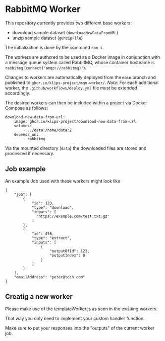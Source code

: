 # RabbitMQ Worker

This repository currently provides two different base workers:

- download sample dataset (`downloadNewDataFromURL`)
- unzip sample dataset (`gunzipFile`)

The initialization is done by the command `npm i`.

The workers are authored to be used as a Docker image in conjunction with a message queue system called RabbitMQ, whose container hostname is `rabbitmq` (`connect('amqp://rabbitmq)'`).

Changes to workers are automatically deployed from the `main` branch and published to `ghcr.io/klips-project/mqm-worker/`.
*Note*: For each additional worker, the `.github/workflows/deploy.yml` file must be extended accordingly.

The desired workers can then be included within a project via Docker Compose as follows:

```text
download-new-data-from-url:
    image: ghcr.io/klips-project/download-new-data-from-url
    volumes:
        - ../data:/home/data:Z
    depends_on:
        - rabbitmq
```

Via the mounted directory (`data`) the downloaded files are stored and processed if necessary.

## Job example

An example Job used with these workers might look like
```
{
    "job": [
        {
            "id": 123,
            "type": "download",
            "inputs": [
              "https://example.com/test.txt.gz"
            ]
        },
        {
            "id": 456,
            "type": "extract",
            "inputs": [
                {
                    "outputOfId": 123,
                    "outputIndex": 0
                }
            ]
        }
    ],
    "emailAddress": "peter@tosh.com"
}
```

## Creatig a new worker
Please make use of the templateWorker.js as seen in the exisiting workers.

That way you only need to implement your custom handler function.

Make sure to put your responses into the "outputs" of the current worker job.
